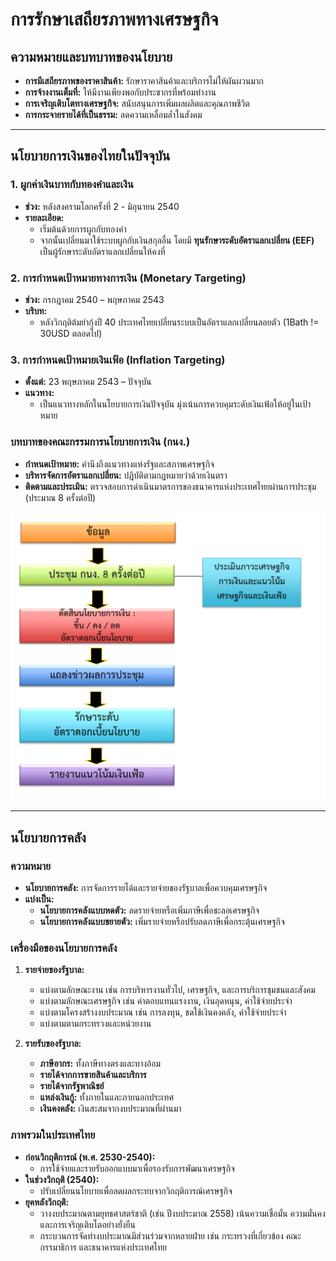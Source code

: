 # การรักษาเสถียรภาพทางเศรษฐกิจ

## ความหมายและบทบาทของนโยบาย
- **การมีเสถียรภาพของราคาสินค้า:** รักษาราคาสินค้าและบริการไม่ให้ผันผวนมาก 
- **การจ้างงานเต็มที่:** ให้มีงานเพียงพอกับประชากรที่พร้อมทำงาน  
- **การเจริญเติบโตทางเศรษฐกิจ:** สนับสนุนการเพิ่มผลผลิตและคุณภาพชีวิต  
- **การกระจายรายได้ที่เป็นธรรม:** ลดความเหลื่อมล้ำในสังคม

---

## นโยบายการเงินของไทยในปัจจุบัน

### 1. ผูกค่าเงินบาทกับทองคำและเงิน
- **ช่วง:** หลังสงครามโลกครั้งที่ 2 - มิถุนายน 2540  
- **รายละเอียด:**  
  - เริ่มต้นด้วยการผูกกับทองคำ  
  - จากนั้นเปลี่ยนมาใช้ระบบผูกกับเงินสกุลอื่น โดยมี **ทุนรักษาระดับอัตราแลกเปลี่ยน (EEF)** เป็นผู้รักษาระดับอัตราแลกเปลี่ยนให้คงที่ 

### 2. การกำหนดเป้าหมายทางการเงิน (Monetary Targeting)
- **ช่วง:** กรกฎาคม 2540 – พฤษภาคม 2543  
- **บริบท:**  
  - หลังวิกฤติต้มยำกุ้งปี 40 ประเทศไทยเปลี่ยนระบบเป็นอัตราแลกเปลี่ยนลอยตัว (1Bath != 30USD ตลอดไป)

### 3. การกำหนดเป้าหมายเงินเฟ้อ (Inflation Targeting)
- **ตั้งแต่:** 23 พฤษภาคม 2543 – ปัจจุบัน  
- **แนวทาง:**  
  - เป็นแนวทางหลักในนโยบายการเงินปัจจุบัน มุ่งเน้นการควบคุมระดับเงินเฟ้อให้อยู่ในเป้าหมาย

### บทบาทของคณะกรรมการนโยบายการเงิน (กนง.)
- **กำหนดเป้าหมาย:** คำนึงถึงแนวทางแห่งรัฐและสภาพเศรษฐกิจ  
- **บริหารจัดการอัตราแลกเปลี่ยน:** ปฏิบัติตามกฎหมายว่าด้วยเงินตรา  
- **ติดตามและประเมิน:** ตรวจสอบการดำเนินมาตรการของธนาคารแห่งประเทศไทยผ่านการประชุม (ประมาณ 8 ครั้งต่อปี)

![MPC_diagram](picture/ch10/MPC_diagram.png)

---

## นโยบายการคลัง

### ความหมาย  
- **นโยบายการคลัง:** การจัดการรายได้และรายจ่ายของรัฐบาลเพื่อควบคุมเศรษฐกิจ  
- **แบ่งเป็น:**  
  - **นโยบายการคลังแบบหดตัว:** ลดรายจ่ายหรือเพิ่มภาษีเพื่อชะลอเศรษฐกิจ  
  - **นโยบายการคลังแบบขยายตัว:** เพิ่มรายจ่ายหรือปรับลดภาษีเพื่อกระตุ้นเศรษฐกิจ

### เครื่องมือของนโยบายการคลัง

1. **รายจ่ายของรัฐบาล:**  
   - แบ่งตามลักษณะงาน เช่น การบริหารงานทั่วไป, เศรษฐกิจ, และการบริการชุมชนและสังคม  
   - แบ่งตามลักษณะเศรษฐกิจ เช่น ค่าตอบแทนแรงงาน, เงินอุดหนุน, ค่าใช้จ่ายประจำ
   - แบ่งตามโครงสร้างงบประมาณ เช่น การลงทุน, ชดใช้เงินคงคลัง, ค่าใช้จ่ายประจำ
   - แบ่งตามตามกระทรวงและหน่วยงาน

2. **รายรับของรัฐบาล:**  
   - **ภาษีอากร:** ทั้งภาษีทางตรงและทางอ้อม  
   - **รายได้จากการขายสินค้าและบริการ**  
   - **รายได้จากรัฐพาณิชย์**  
   - **แหล่งเงินกู้:** ทั้งภายในและภายนอกประเทศ  
   - **เงินคงคลัง:** เงินสะสมจากงบประมาณที่ผ่านมา

### ภาพรวมในประเทศไทย
- **ก่อนวิกฤติการณ์ (พ.ศ. 2530-2540):**  
  - การใช้จ่ายและรายรับออกแบบมาเพื่อรองรับการพัฒนาเศรษฐกิจ
- **ในช่วงวิกฤติ (2540):**  
  - ปรับเปลี่ยนนโยบายเพื่อลดผลกระทบจากวิกฤติการณ์เศรษฐกิจ
- **ยุคหลังวิกฤติ:**  
  - วางงบประมาณตามยุทธศาสตร์ชาติ (เช่น ปีงบประมาณ 2558) เน้นความเชื่อมั่น ความมั่นคง และการเจริญเติบโตอย่างยั่งยืน  
  - กระบวนการจัดทำงบประมาณมีส่วนร่วมจากหลายฝ่าย เช่น กระทรวงที่เกี่ยวข้อง คณะกรรมาธิการ และธนาคารแห่งประเทศไทย
